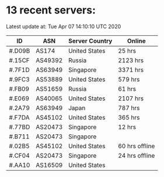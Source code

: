 # 13 recent servers:

Latest update at: Tue Apr 07 14:10:10 UTC 2020

| ID | ASN | Server Country | Online |
| -- | --- | -------------- | ------ |
| #.D09B | AS174 | United States | 25 hrs |
| #.15CF | AS49392 | Russia | 2123 hrs |
| #.7F1D | AS63949 | Singapore | 3371 hrs |
| #.9FC3 | AS53889 | United States | 579 hrs |
| #.FB09 | AS51659 | Russia | 61 hrs |
| #.E069 | AS40065 | United States | 2107 hrs |
| #.2A79 | AS63949 | Japan | 787 hrs |
| #.F7DA | AS45102 | United States | 365 hrs |
| #.77BD | AS20473 | Singapore | 12 hrs |
| #.B711 | AS20473 | Singapore | |
| #.02B5 | AS45102 | United States | 60 hrs offline |
| #.CF04 | AS20473 | Singapore | 24 hrs offline |
| #.AA10 | AS16509 | United States | |

